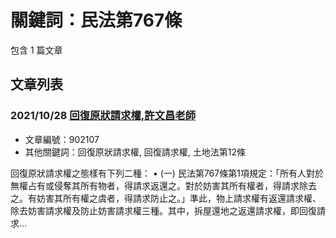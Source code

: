 # 關鍵詞：民法第767條

包含 1 篇文章

## 文章列表

### 2021/10/28 [回復原狀請求權,許文昌老師](../../articles/902107_%E5%9B%9E%E5%BE%A9%E5%8E%9F%E7%8B%80%E8%AB%8B%E6%B1%82%E6%AC%8A%2C%E8%A8%B1%E6%96%87%E6%98%8C%E8%80%81%E5%B8%AB.md)
- 文章編號：902107
- 其他關鍵詞：回復原狀請求權, 回復請求權, 土地法第12條

回復原狀請求權之態樣有下列二種： • (一) 民法第767條第1項規定：「所有人對於無權占有或侵奪其所有物者，得請求返還之。對於妨害其所有權者，得請求除去之。有妨害其所有權之虞者，得請求防止之。」準此，物上請求權有返還請求權、除去妨害請求權及防止妨害請求權三種。其中，拆屋還地之返還請求權，即回復請求...
